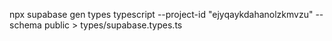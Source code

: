 
npx supabase gen types typescript --project-id "ejyqaykdahanolzkmvzu" --schema public > types/supabase.types.ts
